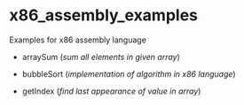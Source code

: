 # x86_assembly_examples
Examples for x86 assembly language

* arraySum (*sum all elements in given array*)

* bubbleSort (*implementation of algorithm in x86 language*)
  
* getIndex (*find last appearance of value in array*)

